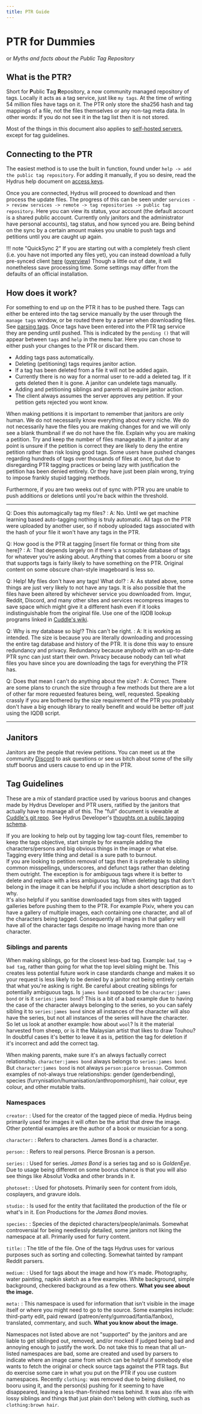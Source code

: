 ```yaml
---
title: PTR Guide
---
```


# PTR for Dummies
or *Myths and facts about the Public Tag Repository*

## What is the PTR?  
Short for <b>P</b>ublic  <b>T</b>ag <b>R</b>epository, a now community managed repository of tags. Locally it acts as a tag service, just like `my tags`. At the time of writing 54 million files have tags on it. The PTR only store the sha256 hash and tag mappings of a file, not the files themselves or any non-tag meta data. In other words: If you do not see it in the tag list then it is not stored.

Most of the things in this document also applies to [self-hosted servers](server.md), except for tag guidelines.

## Connecting to the PTR
The easiest method is to use the built in function, found under `help -> add the public tag repository`. For adding it manually, if you so desire, read the Hydrus help document on [access keys](access_keys.md).

Once you are connected, Hydrus will proceed to download and then process the update files. The progress of this can be seen under `services -> review services -> remote -> tag repositories -> public tag repository`. Here you can view its status, your account (the default account is a shared public account. Currently only janitors and the administrator have personal accounts), tag status, and how synced you are. Being behind on the sync by a certain amount makes you unable to push tags and petitions until you are caught up again.

!!! note "QuickSync 2"
    If you are starting out with a completely fresh client (i.e. you have not imported any files yet), you can instead download a fully pre-synced client [here](https://breadthread.duckdns.org/) ([overview](https://cuddlebear92.github.io/Quicksync/)) Though a little out of date, it will nonetheless save processing time. Some settings may differ from the defaults of an official installation.

## How does it work?
For something to end up on the PTR it has to be pushed there. Tags can either be entered into the tag service manually by the user through the `manage tags` window, or be routed there by a parser when downloading files. See [parsing tags](getting_started_downloading.md). Once tags have been entered into the PTR tag service they are pending until pushed. This is indicated by the `pending ()` that will appear between `tags` and `help` in the menu bar. Here you can chose to either push your changes to the PTR or discard them.

- Adding tags pass automatically.
- Deleting (petitioning) tags requires janitor action.
- If a tag has been deleted from a file it will not be added again.
- Currently there is no way for a normal user to re-add a deleted tag. If it gets deleted then it is gone. A janitor can undelete tags manually.
- Adding and petitioning siblings and parents all require janitor action.
- The client always assumes the server approves any petition. If your petition gets rejected you wont know.

When making petitions it is important to remember that janitors are only human. We do not necessarily know everything about every niche. We do not necessarily have the files you are making changes for and we will only see a blank thumbnail if we do not have the file. Explain why you are making a petition. Try and keep the number of files manageable. If a janitor at any point is unsure if the petition is correct they are likely to deny the entire petition rather than risk losing good tags. Some users have pushed changes regarding hundreds of tags over thousands of files at once, but due to disregarding PTR tagging practices or being lazy with justification the petition has been denied entirely. Or they have just been plain wrong, trying to impose frankly stupid tagging methods.

Furthermore, if you are two weeks out of sync with PTR you are unable to push additions or deletions until you're back within the threshold.

---

Q: Does this automagically tag my files?
:   A: No. Until we get machine learning based auto-tagging nothing is truly automatic. All tags on the PTR were uploaded by another user, so if nobody uploaded tags associated with the hash of your file it won't have any tags in the PTR.

Q: How good is the PTR at tagging [insert file format or thing from site here]?
:   A: That depends largely on if there's a scrapable database of tags for whatever you're asking about. Anything that comes from a booru or site that supports tags is fairly likely to have something on the PTR. Original content on some obscure chan-style imageboard is less so.

Q: Help! My files don't have any tags! What do!?
:   A: As stated above, some things are just very likely to not have any tags. It is also possible that the files have been altered by whichever service you downloaded from. Imgur, Reddit, Discord, and many other sites and services recompress images to save space which might give it a different hash even if it looks indistinguishable from the original file. Use one of the IQDB lookup programs linked in [Cuddle's wiki](https://github.com/CuddleBear92/Hydrus-Presets-and-Scripts/wiki/0-Hydrus-Apps-and-Scripts).

Q: Why is my database so big!? This can't be right. 
:   A: It is working as intended. The size is because you are literally downloading and processing the entire tag database and history of the PTR. It is done this way to ensure redundancy and privacy. Redundancy because anybody with an up-to-date PTR sync can just start their own. Privacy because nobody can tell what files you have since you are downloading the tags for everything the PTR has.

Q: Does that mean I can't do anything about the size? 
:   A: Correct. There are some plans to crunch the size through a few methods but there are a lot of other far more requested features being, well, requested. Speaking crassly if you are bothered by the size requirement of the PTR you probably don't have a big enough library to really benefit and would be better off just using the IQDB script.

---

## Janitors
Janitors are the people that review petitions. You can meet us at the community [Discord](https://discord.gg/wPHPCUZ) to ask questions or see us bitch about some of the silly stuff boorus and users cause to end up in the PTR.

## Tag Guidelines

These are a mix of standard practice used by various boorus and changes made by Hydrus Developer and PTR users, ratified by the janitors that actually have to manage all of this. The "full" document is viewable at [Cuddle's git repo](https://raw.githubusercontent.com/CuddleBear92/Hydrus-Presets-and-Scripts/master/tag%20guidelines). See Hydrus Developer's [thoughts on a public tagging schema](tagging_schema.html).

If you are looking to help out by tagging low tag-count files, remember to keep the tags objective, start simple by for example adding the characters/persons and big obvious things in the image or what else. Tagging every little thing and detail is a sure path to burnout.  
If you are looking to petition removal of tags then it is preferable to sibling common misspellings, underscores, and defunct tags rather than deleting them outright. The exception is for ambiguous tags where it is better to delete and replace with a less ambiguous tag. When deleting tags that don't belong in the image it can be helpful if you include a short description as to why.  
It's also helpful if you sanitise downloaded tags from sites with tagged galleries before pushing them to the PTR. For example Pixiv, where you can have a gallery of multiple images, each containing one character, and all of the characters being tagged. Consequently all images in that gallery will have all of the character tags despite no image having more than one character.

### Siblings and parents
When making siblings, go for the closest less-bad tag. Example: `bad_tag` -> `bad tag`, rather than going for what the top level sibling might be. This creates less potential future work in case standards change and makes it so your request is less likely to be denied by a janitor not being entirely certain that what you're asking is right. Be careful about creating siblings for potentially ambiguous tags. Is `james bond` supposed to be `character:james bond` or is it `series:james bond`? This is a bit of a bad example due to having the case of the character always belonging to the series, so you can safely sibling it to `series:james bond` since all instances of the character will also have the series, but not all instances of the series will have the character. So let us look at another example: how about `wool`? Is it the material harvested from sheep, or is it the Malaysian artist that likes to draw Touhou? In doubtful cases it's better to leave it as is, petition the tag for deletion if it's incorrect and add the correct tag.

When making parents, make sure it's an always factually correct relationship. `character:james bond` always belongs to `series:james bond`. But `character:james bond` is not always `person:pierce brosnan`. Common examples of not-always true relationships: gender (genderbending), species (furrynisation/humanisation/anthropomorphism), hair colour, eye colour, and other mutable traits.

### Namespaces
`creator:`
:   Used for the creator of the tagged piece of media. Hydrus being primarily used for images it will often be the artist that drew the image. Other potential examples are the author of a book or musician for a song.  

`character:`
:   Refers to characters. James Bond is a character.  

`person:`
:   Refers to real persons. Pierce Brosnan is a person.  

`series:`
:   Used for series. *James Bond* is a series tag and so is *GoldenEye*. Due to usage being different on some boorus chance is that you will also see things like Absolut Vodka and other brands in it.  

`photoset:`
:   Used for photosets. Primarily seen for content from idols, cosplayers, and gravure idols. 

`studio:`
:   Is used for the entity that facilitated the production of the file or what's in it. Eon Productions for the *James Bond* movies.  

`species:`
:   Species of the depicted characters/people/animals. Somewhat controversial for being needlessly detailed, some janitors not liking the namespace at all. Primarily used for furry content.  

`title:`
:   The title of the file. One of the tags Hydrus uses for various purposes such as sorting and collecting. Somewhat tainted by rampant Reddit parsers.

`medium:`
:   Used for tags about the image and how it's made. Photography, water painting, napkin sketch as a few examples. White background, simple background, checkered background as a few others. **What you see about the image.**  

`meta:`
:   This namespace is used for information that isn't visible in the image itself or where you might need to go to the source. Some examples include: third-party edit, paid reward (patreon/enty/gumroad/fantia/fanbox), translated, commentary, and such. **What you know about the image.**

Namespaces not listed above are not "supported" by the janitors and are liable to get siblinged out, removed, and/or mocked if judged being bad and annoying enough to justify the work. Do not take this to mean that all un-listed namespaces are bad, some are created and used by parsers to indicate where an image came from which can be helpful if somebody else wants to fetch the original or check source tags against the PTR tags. But do exercise some care in what you put on the PTR if you use custom namespaces. Recently `clothing:` was removed due to being disliked, no booru using it, and the person(s) pushing for it seeming to have disappeared, leaving a less-than-finished mess behind. It was also rife with lossy siblings and things that just plain don't belong with clothing, such as `clothing:brown hair`.
